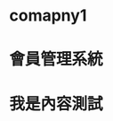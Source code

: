 # comapny1
<h1>會員管理系統</h1>
<p>
<h1>我是內容測試</h1>  
<a href="runoob.com/html/html-elements.html">  
  
